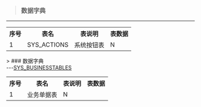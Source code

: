 > ### 数据字典

---
<table><th>序号</th><th>表名</th><th>表说明</th><th>表数据</th><tr><td>1</td><td>SYS_ACTIONS</td><td>系统按钮表</td><td>N</td></tr></table>> ### 数据字典<br/>---<table><th>序号</th><th>表名</th><th>表说明</th><th>表数据</th><tr><td>1</td><a href='表结构/51biao-jie-gou.md#SYS_BUSINESSTABLES'>SYS_BUSINESSTABLES</a><td>业务单据表</td><td>N</td></tr></table>
